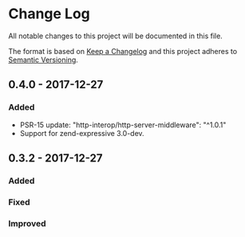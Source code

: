 # Change Log
All notable changes to this project will be documented in this file.

The format is based on [Keep a Changelog](http://keepachangelog.com/) 
and this project adheres to [Semantic Versioning](http://semver.org/).

## 0.4.0 - 2017-12-27

### Added

- PSR-15 update: "http-interop/http-server-middleware": "^1.0.1"
- Support for zend-expressive 3.0-dev.

## 0.3.2 - 2017-12-27

### Added


### Fixed


### Improved

  
